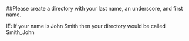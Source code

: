 ##Please create a directory with your last name, an underscore, and first name.

IE: If your name is John Smith then your directory would be called Smith_John
